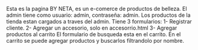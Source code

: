 Esta es la pagina BY NETA, es un e-comerce de productos de belleza. 
El admin tiene como usuario: admin, contraseña: admin.
Los productos de la tienda estan cargados a traves del admin.
Tiene 3 formularios:
1- Registrar cliente.
2- Agregar un accesorio, solo en accesorrio.html
3- Agregar productos al carrito
El formulario de busqueda esta en el carrito.
En el carrito se puede agregar productos y buscarlos filtrandolo por nombre.